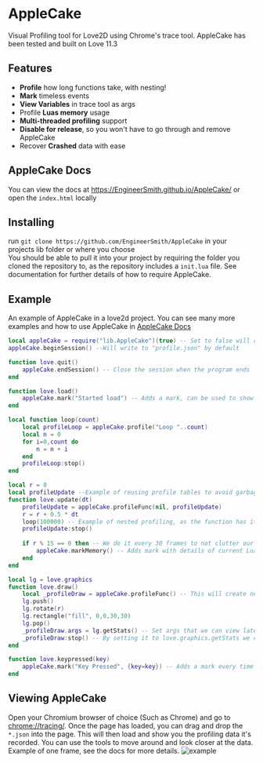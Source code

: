 # AppleCake
Visual Profiling tool for Love2D using Chrome's trace tool. AppleCake has been tested and built on Love 11.3
## Features
* **Profile** how long functions take, with nesting!
* **Mark** timeless events
* **View Variables** in trace tool as args
* Profile **Luas memory** usage
* **Multi-threaded profiling** support
* **Disable for release**, so you won't have to go through and remove AppleCake
* Recover **Crashed** data with ease
## AppleCake Docs
You can view the docs at https://EngineerSmith.github.io/AppleCake/ or open the `index.html` locally
## Installing
run `git clone https://github.com/EngineerSmith/AppleCake` in your projects lib folder or where you choose  
You should be able to pull it into your project by requiring the folder you cloned the repository to, as the repository includes a `init.lua` file. See documentation for further details of how to require AppleCake.
## Example
An example of AppleCake in a love2d project. You can see many more examples and how to use AppleCake in [AppleCake Docs](#AppleCake-Docs)
```lua
local appleCake = require("lib.AppleCake")(true) -- Set to false will remove the profiling tool from the project
appleCake.beginSession() --Will write to "profile.json" by default

function love.quit()
	appleCake.endSession() -- Close the session when the program ends
end

function love.load()
	appleCake.mark("Started load") -- Adds a mark, can be used to show a timeless events or other details
end

local function loop(count)
	local profileLoop = appleCake.profile("Loop "..count)
	local n = 0
	for i=0,count do
		n = n + i
	end
	profileLoop:stop()
end

local r = 0
local profileUpdate --Example of reusing profile tables to avoid garbage
function love.update(dt)
	profileUpdate = appleCake.profileFunc(nil, profileUpdate)
	r = r + 0.5 * dt
	loop(100000) -- Example of nested profiling, as the function has it's own profile
	profileUpdate:stop()
	
	if r % 15 == 0 then -- We do it every 30 frames to not clutter our data
		appleCake.markMemory() -- Adds mark with details of current Lua memory usage
	end
end

local lg = love.graphics
function love.draw()
	local _profileDraw = appleCake.profileFunc() -- This will create new profile table every time this function is ran
	lg.push()
	lg.rotate(r)
	lg.rectangle("fill", 0,0,30,30)
	lg.pop()
	_profileDraw.args = lg.getStats() -- Set args that we can view later in the viewer
	_profileDraw:stop() -- By setting it to love.graphics.getStats we can see details of the draw
end

function love.keypressed(key)
	appleCake.mark("Key Pressed", {key=key}) -- Adds a mark every time a key is pressed, with the key as an argument
end
```
## Viewing AppleCake
Open your Chromium browser of choice (Such as Chrome) and go to [chrome://tracing/](chrome://tracing/). Once the page has loaded, you can drag and drop the `*.json` into the page. This will then load and show you the profiling data it's recorded. You can use the tools to move around and look closer at the data.  
Example of one frame, see the docs for more details.
![example](https://i.imgur.com/6SBDkSc.png "Example of chrome tracing")
